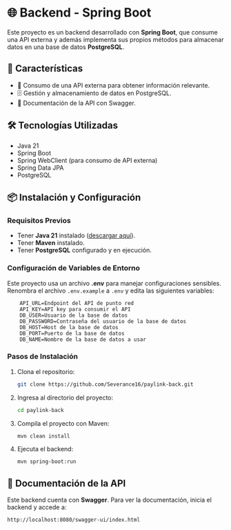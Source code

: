 # 🌐 Backend - Spring Boot

Este proyecto es un backend desarrollado con **Spring Boot**, que consume una API externa y además implementa sus propios métodos para almacenar datos en una base de datos **PostgreSQL**.

## 🚀 Características

- 📡 Consumo de una API externa para obtener información relevante.
- 🗄️ Gestión y almacenamiento de datos en PostgreSQL.
- 📑 Documentación de la API con Swagger.

## 🛠️ Tecnologías Utilizadas

- Java 21
- Spring Boot
- Spring WebClient (para consumo de API externa)
- Spring Data JPA
- PostgreSQL

## 📦 Instalación y Configuración

### Requisitos Previos

- Tener **Java 21** instalado ([descargar aquí](https://www.oracle.com/java/technologies/javase/jdk17-archive-downloads.html)).
- Tener **Maven** instalado.
- Tener **PostgreSQL** configurado y en ejecución.

### Configuración de Variables de Entorno

Este proyecto usa un archivo **.env** para manejar configuraciones sensibles. Renombra el archivo `.env.example` a `.env` y edita las siguientes variables:

```env
    API_URL=Endpoint del API de punto red
    API_KEY=API key para consumir el API
    DB_USER=Usuario de la base de datos
    DB_PASSWORD=Contraseña del usuario de la base de datos
    DB_HOST=Host de la base de datos
    DB_PORT=Puerto de la base de datos
    DB_NAME=Nombre de la base de datos a usar
```

### Pasos de Instalación

1. Clona el repositorio:
   ```sh
   git clone https://github.com/Severance16/paylink-back.git
   ```
2. Ingresa al directorio del proyecto:
   ```sh
   cd paylink-back
   ```
3. Compila el proyecto con Maven:
   ```sh
   mvn clean install
   ```
4. Ejecuta el backend:
   ```sh
   mvn spring-boot:run
   ```

## 📄 Documentación de la API

Este backend cuenta con **Swagger**. Para ver la documentación, inicia el backend y accede a:
```
http://localhost:8080/swagger-ui/index.html
```


